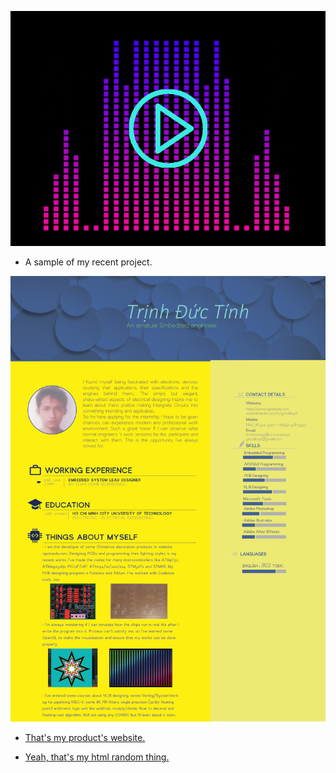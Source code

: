 

<a href="/BlogPostAssets/video/Untitled.mp4" title="Link Title"><img src="/BlogPostAssets/video/other.png" alt="Audio Visualization." style="float: none; margin-right: 25vw;"/></a>
- A sample of my recent project.

![](0001.jpg)

- [That's my product's website.](http://ngoisaola.com)

- [Yeah, that's my html random thing.](https://groutlloyd.github.io/Portfolio.html)

